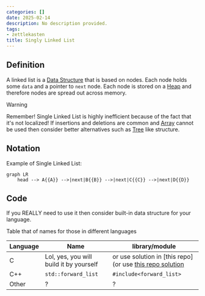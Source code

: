 ```yaml
---
categories: []
date: 2025-02-14
description: No description provided.
tags:
- zettlekasten
title: Singly Linked List
---
```


## Definition

A linked list is a [Data Structure](Data%20Structure) that is based on nodes. Each node holds some `data` and a pointer to `next` node. Each node is stored on a [Heap](Heap.md) and therefore nodes are spread out across memory. 

> [!Warning]
> Remember! Single Linked List is highly inefficient because of the fact that it's not localized! If insertions and deletions are common and [Array](Array) cannot be used then consider better alternatives such as [Tree](Tree.md) like structure.

## Notation

Example of Single Linked List:

```mermaid
graph LR
    head --> A{{A}} -->|next|B{{B}} -->|next|C{{C}} -->|next|D{{D}}
```

## Code

If you REALLY need to use it then consider built-in data structure for your language.

Table that of names for those in different languages

| Language | Name                                    | library/module                                                                                                  |
| -------- | --------------------------------------- | --------------------------------------------------------------------------------------------------------------- |
| C        | Lol, yes, you will build it by yourself | or use solution in [this repo](or use [this repo solution](https://github.com/mkirchner/linked-list-good-taste) |
| C++      | `std::forward_list`                     | `#include<forward_list>`                                                                                        |
| Other    | ?                                       | ?                                                                                                               |